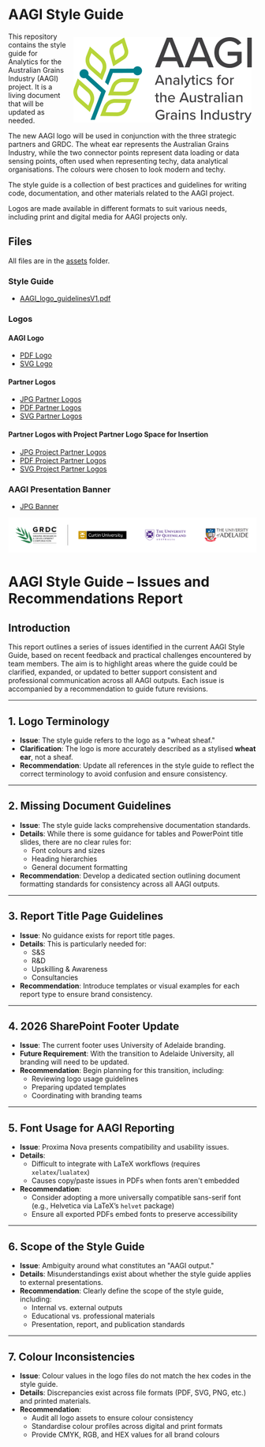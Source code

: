 # AAGI Style Guide

<img src="assets/aagi-logo.svg" align="right" style="margin:10px" alt="Analytics for the Australian Grains Industry Logo, a stylised wheat ear that represents the Australian Grains Industry, while the two connector points represent data loading or data sensing points, often used when representing techy, data analytical organisations." />

This repository contains the style guide for Analytics for the Australian Grains Industry (AAGI) project.
It is a living document that will be updated as needed.

The new AAGI logo will be used in conjunction with the three strategic partners and GRDC.
The wheat ear represents the Australian Grains Industry, while the two connector points represent data loading or data sensing points, often used when representing techy, data analytical organisations.
The colours were chosen to look modern and techy.

The style guide is a collection of best practices and guidelines for writing code, documentation, and other materials related to the AAGI project.

Logos are made available in different formats to suit various needs, including print and digital media for AAGI projects only.

## Files

All files are in the [assets](assets) folder.

### Style Guide

- [AAGI_logo_guidelinesV1.pdf](assets/AAGI_logo_guidelinesV1.pdf)

### Logos

#### AAGI Logo

- [PDF Logo](assets/aagi-logo.pdf)
- [SVG Logo](assets/aagi-logo.svg)

#### Partner Logos

- [JPG Partner Logos](assets/Partners.jpg)
- [PDF Partner Logos](assets/Partners.pdf)
- [SVG Partner Logos](assets/Partners.svg)

#### Partner Logos with Project Partner Logo Space for Insertion

- [JPG Project Partner Logos](assets/Project_partner.jpg)
- [PDF Project Partner Logos](assets/Project_partner.pdf)
- [SVG Project Partner Logos](assets/Project_partner.svg)

### AAGI Presentation Banner

- [JPG Banner](assets/AAGI_pres_banner.jpg)

!["AAGI Partner Logos for GRDC, Curtin University, The University of Queensland and University of Adelaide"](assets/Partners.svg)


# AAGI Style Guide – Issues and Recommendations Report

## Introduction

This report outlines a series of issues identified in the current AAGI Style Guide, based on recent feedback and practical challenges encountered by team members. The aim is to highlight areas where the guide could be clarified, expanded, or updated to better support consistent and professional communication across all AAGI outputs. Each issue is accompanied by a recommendation to guide future revisions.

---

## 1. Logo Terminology

- **Issue**: The style guide refers to the logo as a "wheat sheaf."
- **Clarification**: The logo is more accurately described as a stylised **wheat ear**, not a sheaf.
- **Recommendation**: Update all references in the style guide to reflect the correct terminology to avoid confusion and ensure consistency.

---

## 2. Missing Document Guidelines

- **Issue**: The style guide lacks comprehensive documentation standards.
- **Details**: While there is some guidance for tables and PowerPoint title slides, there are no clear rules for:
  - Font colours and sizes
  - Heading hierarchies
  - General document formatting
- **Recommendation**: Develop a dedicated section outlining document formatting standards for consistency across all AAGI outputs.

---

## 3. Report Title Page Guidelines

- **Issue**: No guidance exists for report title pages.
- **Details**: This is particularly needed for:
  - S&S
  - R&D
  - Upskilling & Awareness
  - Consultancies
- **Recommendation**: Introduce templates or visual examples for each report type to ensure brand consistency.

---

## 4. 2026 SharePoint Footer Update

- **Issue**: The current footer uses University of Adelaide branding.
- **Future Requirement**: With the transition to Adelaide University, all branding will need to be updated.
- **Recommendation**: Begin planning for this transition, including:
  - Reviewing logo usage guidelines
  - Preparing updated templates
  - Coordinating with branding teams

---

## 5. Font Usage for AAGI Reporting
- **Issue**: Proxima Nova presents compatibility and usability issues.
- **Details**:
  - Difficult to integrate with LaTeX workflows (requires `xelatex`/`lualatex`)
  - Causes copy/paste issues in PDFs when fonts aren't embedded
- **Recommendation**:
  - Consider adopting a more universally compatible sans-serif font (e.g., Helvetica via LaTeX’s `helvet` package)
  - Ensure all exported PDFs embed fonts to preserve accessibility

---

## 6. Scope of the Style Guide

- **Issue**: Ambiguity around what constitutes an "AAGI output."
- **Details**: Misunderstandings exist about whether the style guide applies to external presentations.
- **Recommendation**: Clearly define the scope of the style guide, including:
  - Internal vs. external outputs
  - Educational vs. professional materials
  - Presentation, report, and publication standards
---

## 7. Colour Inconsistencies

- **Issue**: Colour values in the logo files do not match the hex codes in the style guide.
- **Details**: Discrepancies exist across file formats (PDF, SVG, PNG, etc.) and printed materials.
- **Recommendation**:
  - Audit all logo assets to ensure colour consistency
  - Standardise colour profiles across digital and print formats
  - Provide CMYK, RGB, and HEX values for all brand colours


